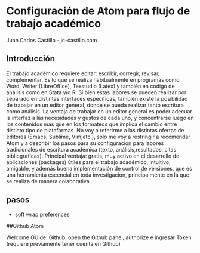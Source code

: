 # Configuración de Atom para flujo de trabajo académico
Juan Carlos Castillo - jc-castillo.com

## Introducción

El trabajo académico requiere editar: escribir, corregir, revisar, complementar. Es lo que se realiza habitualmente en programas como Word, Writer (LibreOffice), Texstudio (Latex) y también en código de análisis como en Stata y/o R. Si bien estas labores se pueden realizar por separado en distintas interfaces específicas, también existe la posibilidad de trabajar en un editor general, donde se pueda realizar tanto escritura como análisis. La ventaja de trabajar en un editor general es poder adecuar la interfaz a las necesidades y gustos de cada uno, y concentrarse luego en los contenidos más que en los formateos que implica el cambio entre distinto tipo de plataformas.
No voy a referirme a las distintas ofertas de editores (Emacs, Sublime, Vim,etc.), solo me voy a restringir a recomendar Atom y a describir los pasos para su configuración para labores tradicionales de escritura académica (texto, análisis,resultados, citas bibliograficas). Principal ventaja: gratis, muy activo en el desarrollo de aplicaciones (packages) útiles para el trabajo académico, intuitivo, amigable, y además buena implementación de control de versiones, que es una herramienta escencial en toda investigación, principalmente en la que se realiza de manera colaborativa.

## pasos


- soft wrap preferences


##Github Atom

Welcome GUide: Github, open the Github panel, authorize e ingresar Token (requiere previamente tener cuenta en Github)
